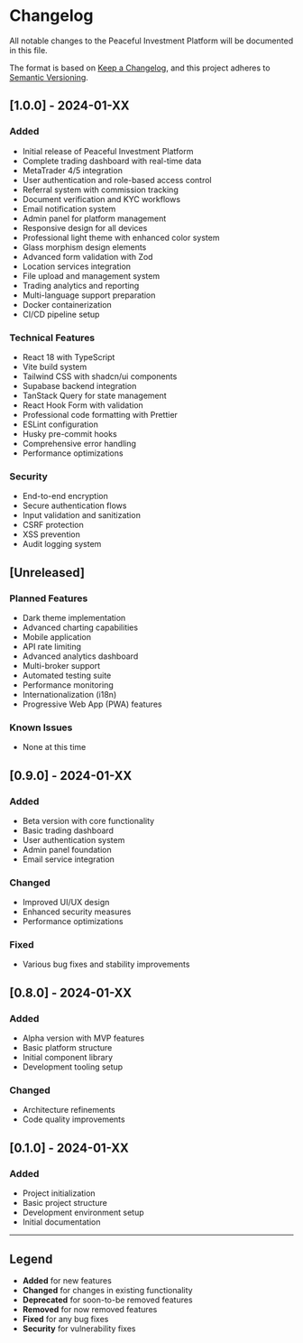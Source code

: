 # Changelog

All notable changes to the Peaceful Investment Platform will be documented in this file.

The format is based on [Keep a Changelog](https://keepachangelog.com/en/1.0.0/),
and this project adheres to [Semantic Versioning](https://semver.org/spec/v2.0.0.html).

## [1.0.0] - 2024-01-XX

### Added
- Initial release of Peaceful Investment Platform
- Complete trading dashboard with real-time data
- MetaTrader 4/5 integration
- User authentication and role-based access control
- Referral system with commission tracking
- Document verification and KYC workflows
- Email notification system
- Admin panel for platform management
- Responsive design for all devices
- Professional light theme with enhanced color system
- Glass morphism design elements
- Advanced form validation with Zod
- Location services integration
- File upload and management system
- Trading analytics and reporting
- Multi-language support preparation
- Docker containerization
- CI/CD pipeline setup

### Technical Features
- React 18 with TypeScript
- Vite build system
- Tailwind CSS with shadcn/ui components
- Supabase backend integration
- TanStack Query for state management
- React Hook Form with validation
- Professional code formatting with Prettier
- ESLint configuration
- Husky pre-commit hooks
- Comprehensive error handling
- Performance optimizations

### Security
- End-to-end encryption
- Secure authentication flows
- Input validation and sanitization
- CSRF protection
- XSS prevention
- Audit logging system

## [Unreleased]

### Planned Features
- Dark theme implementation
- Advanced charting capabilities
- Mobile application
- API rate limiting
- Advanced analytics dashboard
- Multi-broker support
- Automated testing suite
- Performance monitoring
- Internationalization (i18n)
- Progressive Web App (PWA) features

### Known Issues
- None at this time

## [0.9.0] - 2024-01-XX

### Added
- Beta version with core functionality
- Basic trading dashboard
- User authentication system
- Admin panel foundation
- Email service integration

### Changed
- Improved UI/UX design
- Enhanced security measures
- Performance optimizations

### Fixed
- Various bug fixes and stability improvements

## [0.8.0] - 2024-01-XX

### Added
- Alpha version with MVP features
- Basic platform structure
- Initial component library
- Development tooling setup

### Changed
- Architecture refinements
- Code quality improvements

## [0.1.0] - 2024-01-XX

### Added
- Project initialization
- Basic project structure
- Development environment setup
- Initial documentation

---

## Legend

- **Added** for new features
- **Changed** for changes in existing functionality
- **Deprecated** for soon-to-be removed features
- **Removed** for now removed features
- **Fixed** for any bug fixes
- **Security** for vulnerability fixes

